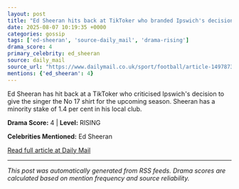 ```yaml
---
layout: post
title: "Ed Sheeran hits back at TikToker who branded Ipswich's decision to give singer No 17 shirt as 'embarrassing' - as he explains the real reason why it happened"
date: 2025-08-07 10:19:35 +0000
categories: gossip
tags: ['ed-sheeran', 'source-daily_mail', 'drama-rising']
drama_score: 4
primary_celebrity: ed_sheeran
source: daily_mail
source_url: "https://www.dailymail.co.uk/sport/football/article-14978737/Ed-Sheeran-hits-TikToker-branded-Ipswichs-decision-singer-No-17-shirt-embarrassing-explains-real-reason-happened.html?ns_mchannel=rss&ito=1490&ns_campaign=1490"
mentions: {'ed_sheeran': 4}
---
```


Ed Sheeran has hit back at a TikToker who criticised Ipswich's decision to give the singer the No 17 shirt for the upcoming season. Sheeran has a minority stake of 1.4 per cent in his local club.

**Drama Score:** 4 | **Level:** RISING

**Celebrities Mentioned:** Ed Sheeran

[Read full article at Daily Mail](https://www.dailymail.co.uk/sport/football/article-14978737/Ed-Sheeran-hits-TikToker-branded-Ipswichs-decision-singer-No-17-shirt-embarrassing-explains-real-reason-happened.html?ns_mchannel=rss&ito=1490&ns_campaign=1490)

---
*This post was automatically generated from RSS feeds. Drama scores are calculated based on mention frequency and source reliability.*
